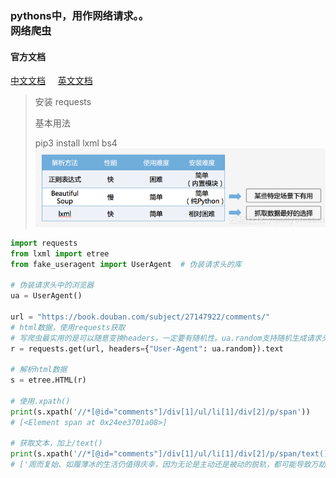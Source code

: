 ### pythons中，用作网络请求。。 <br/> 网络爬虫


#### 官方文档
[中文文档](http://docs.python-requests.org/zh_CN/latest/user/quickstart.html)
&nbsp;&nbsp;&nbsp;
[英文文档](http://www.python-requests.org/en/master/user/quickstart/#custom-headers)

> 安装 requests
>
> 基本用法
>
> pip3 install lxml bs4
![img](./imgs/requests/1941781-20201206215555708-47709318.png)

``` Python
import requests
from lxml import etree
from fake_useragent import UserAgent  # 伪装请求头的库

# 伪装请求头中的浏览器
ua = UserAgent()

url = "https://book.douban.com/subject/27147922/comments/"
# html数据，使用requests获取
# 写爬虫最实用的是可以随意变换headers，一定要有随机性。ua.random支持随机生成请求头
r = requests.get(url, headers={"User-Agent": ua.random}).text

# 解析html数据
s = etree.HTML(r)

# 使用.xpath()
print(s.xpath('//*[@id="comments"]/div[1]/ul/li[1]/div[2]/p/span'))
# [<Element span at 0x24ee3701a08>]

# 获取文本，加上/text()
print(s.xpath('//*[@id="comments"]/div[1]/ul/li[1]/div[2]/p/span/text()'))
# ['周而复始、如履薄冰的生活仍值得庆幸，因为无论是主动还是被动的脱轨，都可能导致万劫不复。吉根是描绘“日常灾难”的大师，所有绝望都薄如蝉翼，美得微妙。']

```

